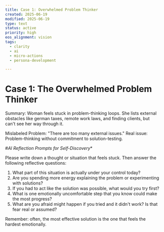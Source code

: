 ```yaml
---
title: Case 1: Overwhelmed Problem Thinker
created: 2025-06-19
modified: 2025-06-19
type: text
status: active
priority: high
eos_alignment: vision
tags:
  - clarity
  - ai
  - micro-actions
  - persona-development

---
```


# Case 1: The Overwhelmed Problem Thinker

 Summary: Woman feels stuck in problem-thinking loops. She lists external obstacles like german taxes, remote work laws, and finding clients, but can't see her way through it.
 
 Mislabeled Problem: "There are too many external issues."
 Real issue: Problem-thinking without commitment to solution-testing.
 
#*AI Reflection Prompts for Self-Discovery**

Please write down a thought or situation that feels stuck. Then answer the following reflective questions:

 1. What part of this situation is actually under your control today?
 2. Are you spending more energy explaining the problem or experimenting with solutions?
 3. If you had to act like the solution was possible, what would you try first?
 4. What is one emotionally uncomfortable step that you know could make the most progress?
 5. What are you afraid might happen if you tried and it didn't work? Is that fear real or assumed?

 Remember: often, the most effective solution is the one that feels the hardest emotionally.